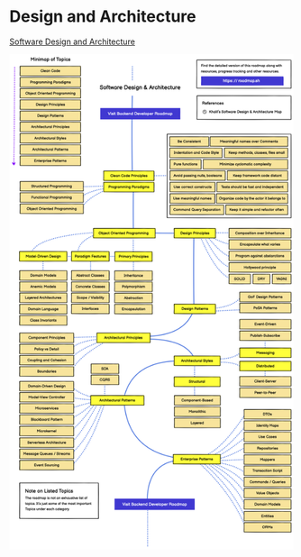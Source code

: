 # Design and Architecture

[Software Design and Architecture](https://roadmap.sh/software-design-architecture)

![roadmap-software-design-architecture](../images/roadmap-software-design-architecture.png)